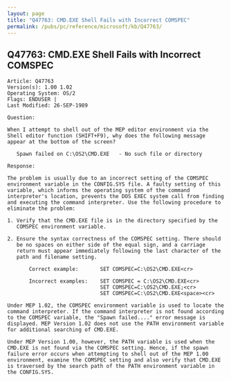 ```yaml
---
layout: page
title: "Q47763: CMD.EXE Shell Fails with Incorrect COMSPEC"
permalink: /pubs/pc/reference/microsoft/kb/Q47763/
---
```


## Q47763: CMD.EXE Shell Fails with Incorrect COMSPEC

	Article: Q47763
	Version(s): 1.00 1.02
	Operating System: OS/2
	Flags: ENDUSER |
	Last Modified: 26-SEP-1989
	
	Question:
	
	When I attempt to shell out of the MEP editor environment via the
	Shell editor function (SHIFT+F9), why does the following message
	appear at the bottom of the screen?
	
	   Spawn failed on C:\OS2\CMD.EXE   - No such file or directory
	
	Response:
	
	The problem is usually due to an incorrect setting of the COMSPEC
	environment variable in the CONFIG.SYS file. A faulty setting of this
	variable, which informs the operating system of the command
	interpreter's location, prevents the DOS EXEC system call from finding
	and executing the command interpreter. Use the following procedure to
	eliminate the problem:
	
	1. Verify that the CMD.EXE file is in the directory specified by the
	   COMSPEC environment variable.
	
	2. Ensure the syntax correctness of the COMSPEC setting. There should
	   be no spaces on either side of the equal sign, and a carriage
	   return must appear immediately following the last character of the
	   path and filename setting.
	
	       Correct example:       SET COMSPEC=C:\OS2\CMD.EXE<cr>
	
	       Incorrect examples:    SET COMSPEC = C:\OS2\CMD.EXE<cr>
	                              SET COMSPEC=C:\OS2\CMD.EXE;<cr>
	                              SET COMSPEC=C:\OS2\CMD.EXE<space><cr>
	
	Under MEP 1.02, the COMSPEC environment variable is used to locate the
	command interpreter. If the command interpreter is not found according
	to the COMSPEC variable, the "Spawn failed...." error message is
	displayed. MEP Version 1.02 does not use the PATH environment variable
	for additional searching of CMD.EXE.
	
	Under MEP Version 1.00, however, the PATH variable is used when the
	CMD.EXE is not found via the COMSPEC setting. Hence, if the spawn
	failure error occurs when attempting to shell out of the MEP 1.00
	environment, examine the COMSPEC setting and also verify that CMD.EXE
	is traversed by the search path of the PATH environment variable in
	the CONFIG.SYS.

